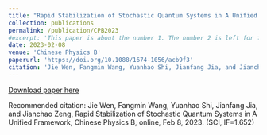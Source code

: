 ```yaml
---
title: "Rapid Stabilization of Stochastic Quantum Systems in A Unified Framework"
collection: publications
permalink: /publication/CPB2023
#excerpt: 'This paper is about the number 1. The number 2 is left for future work.'
date: 2023-02-08
venue: 'Chinese Physics B'
paperurl: 'https://doi.org/10.1088/1674-1056/acb9f3'
citation: 'Jie Wen, Fangmin Wang, Yuanhao Shi, Jianfang Jia, and Jianchao Zeng, Rapid Stabilization of Stochastic Quantum Systems in A Unified Framework, Chinese Physics B, online, Feb 8, 2023. (SCI, IF=1.652)'
---
```


[Download paper here](https://doi.org/10.1088/1674-1056/acb9f3)

Recommended citation: Jie Wen, Fangmin Wang, Yuanhao Shi, Jianfang Jia, and Jianchao Zeng, Rapid Stabilization of Stochastic Quantum Systems in A Unified Framework, Chinese Physics B, online, Feb 8, 2023. (SCI, IF=1.652)